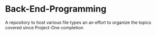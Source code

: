 # Back-End-Programming
A repository to host various file types an an effort to organize the topics covered since Project-One completion
